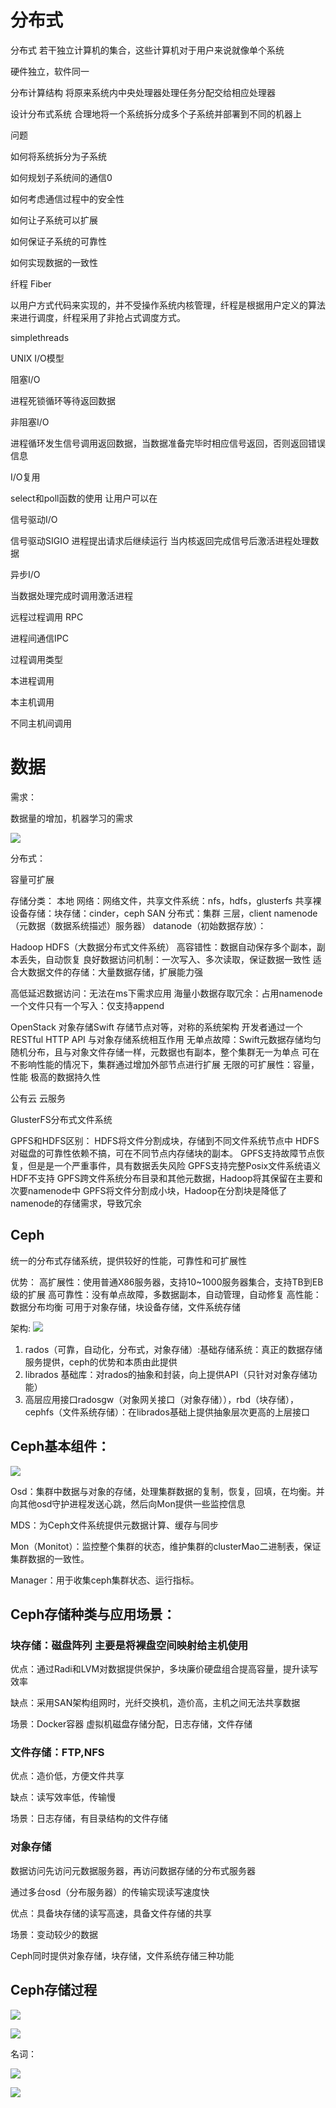 # 分布式

分布式 若干独立计算机的集合，这些计算机对于用户来说就像单个系统

硬件独立，软件同一

分布计算结构 将原来系统内中央处理器处理任务分配交给相应处理器

设计分布式系统  合理地将一个系统拆分成多个子系统并部署到不同的机器上

问题 

如何将系统拆分为子系统

如何规划子系统间的通信0

如何考虑通信过程中的安全性

如何让子系统可以扩展

如何保证子系统的可靠性

如何实现数据的一致性

纤程 Fiber

以用户方式代码来实现的，并不受操作系统内核管理，纤程是根据用户定义的算法来进行调度，纤程采用了非抢占式调度方式。

simplethreads



UNIX I/O模型

阻塞I/O

进程死锁循环等待返回数据

非阻塞I/O

进程循环发生信号调用返回数据，当数据准备完毕时相应信号返回，否则返回错误信息

I/O复用

select和poll函数的使用 让用户可以在

信号驱动I/O

信号驱动SIGIO 进程提出请求后继续运行 当内核返回完成信号后激活进程处理数据

异步I/O

当数据处理完成时调用激活进程

远程过程调用 RPC

进程间通信IPC

过程调用类型 

本进程调用

本主机调用

不同主机间调用





# 数据 

需求： 

数据量的增加，机器学习的需求

![](D:\Learn\NewSQL.jpg)

分布式：

容量可扩展

存储分类：
本地
网络：网络文件，共享文件系统：nfs，hdfs，glusterfs	共享裸设备存储：块存储：cinder，ceph	SAN
分布式：集群
三层，client namenode（元数据（数据系统描述）服务器） datanode（初始数据存放）：

Hadoop HDFS（大数据分布式文件系统）
高容错性：数据自动保存多个副本，副本丢失，自动恢复 
良好数据访问机制：一次写入、多次读取，保证数据一致性 
适合大数据文件的存储：大量数据存储，扩展能力强

高低延迟数据访问：无法在ms下需求应用
海量小数据存取冗余：占用namenode
一个文件只有一个写入：仅支持append

OpenStack 对象存储Swift
存储节点对等，对称的系统架构
开发者通过一个RESTful HTTP API 与对象存储系统相互作用
无单点故障：Swift元数据存储均匀随机分布，且与对象文件存储一样，元数据也有副本，整个集群无一为单点
可在不影响性能的情况下，集群通过增加外部节点进行扩展
无限的可扩展性：容量，性能
极高的数据持久性

公有云
云服务

GlusterFS分布式文件系统 

GPFS和HDFS区别：
HDFS将文件分割成块，存储到不同文件系统节点中
HDFS对磁盘的可靠性依赖不搞，可在不同节点内存储块的副本。
GPFS支持故障节点恢复，但是是一个严重事件，具有数据丢失风险
GPFS支持完整Posix文件系统语义 HDF不支持
GPFS跨文件系统分布目录和其他元数据，Hadoop将其保留在主要和次要namenode中
GPFS将文件分割成小块，Hadoop在分割块是降低了namenode的存储需求，导致冗余

## Ceph

统一的分布式存储系统，提供较好的性能，可靠性和可扩展性

优势：
高扩展性：使用普通X86服务器，支持10~1000服务器集合，支持TB到EB级的扩展
高可靠性：没有单点故障，多数据副本，自动管理，自动修复
高性能：数据分布均衡
可用于对象存储，块设备存储，文件系统存储

架构:
![](D:\Learn\Ceph架构.png)

1. rados（可靠，自动化，分布式，对象存储）:基础存储系统：真正的数据存储服务提供，ceph的优势和本质由此提供
2. librados 基础库：对rados的抽象和封装，向上提供API（只针对对象存储功能）
3. 高层应用接口radosgw（对象网关接口（对象存储）），rbd（块存储），cephfs（文件系统存储）：在librados基础上提供抽象层次更高的上层接口

## Ceph基本组件：

![](D:\Learn\CEPH组件.png)

Osd：集群中数据与对象的存储，处理集群数据的复制，恢复，回填，在均衡。并向其他osd守护进程发送心跳，然后向Mon提供一些监控信息

MDS：为Ceph文件系统提供元数据计算、缓存与同步

Mon（Monitot）：监控整个集群的状态，维护集群的clusterMao二进制表，保证集群数据的一致性。

Manager：用于收集ceph集群状态、运行指标。

## Ceph存储种类与应用场景：

### 块存储：磁盘阵列 主要是将裸盘空间映射给主机使用

优点：通过Radi和LVM对数据提供保护，多块廉价硬盘组合提高容量，提升读写效率

缺点：采用SAN架构组网时，光纤交换机，造价高，主机之间无法共享数据

场景：Docker容器 虚拟机磁盘存储分配，日志存储，文件存储

### 文件存储：FTP,NFS

优点：造价低，方便文件共享

缺点：读写效率低，传输慢

场景：日志存储，有目录结构的文件存储

### 对象存储

数据访问先访问元数据服务器，再访问数据存储的分布式服务器

通过多台osd（分布服务器）的传输实现读写速度快

优点：具备块存储的读写高速，具备文件存储的共享

场景：变动较少的数据

Ceph同时提供对象存储，块存储，文件系统存储三种功能

## Ceph存储过程

![](D:\Learn\ceph存储过程.png)

![](D:\Learn\ceph存储2.png)

名词：

![](D:\Learn\ceph名词1.png)

![](D:\Learn\ceph名词2.png)